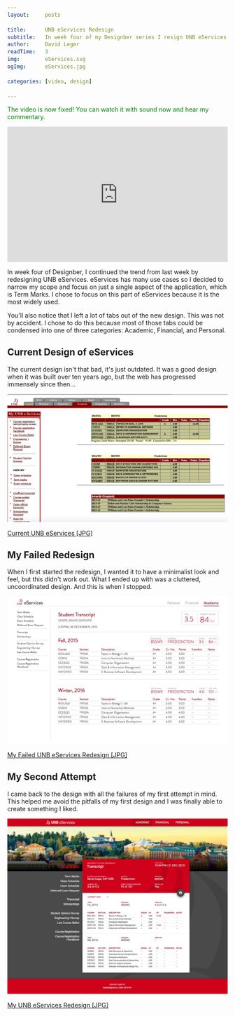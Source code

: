 ```yaml
---
layout:     posts

title:      UNB eServices Redesign
subtitle:   In week four of my Designber series I resign UNB eServices.
author:     David Leger
readTime:   3
img:        eServices.svg
ogImg:      eServices.jpg

categories: [video, design]

---
```


<span style="color: green">The video is now fixed! You can watch it with sound now and hear my commentary.</span>
<div style="position: relative; padding-bottom: 56.25%; padding-top: 25px; height: 0;">
    <iframe style="position: absolute; top: 0; left: 0; width: 100%; height: 100%;" width="100%" height="auto" src="https://www.youtube.com/embed/2vdCUWc5TsQ?rel=0&amp;showinfo=0" frameborder="0" allowfullscreen></iframe>
</div>

In week four of Designber, I continued the trend from last week by redesigning UNB eServices. eServices has many use cases so I decided to narrow my scope and focus on just a single aspect of the application, which is Term Marks. I chose to focus on this part of eServices because it is the most widely used.

You'll also notice that I left a lot of tabs out of the new design. This was not by accident. I chose to do this because most of those tabs could be condensed into one of three categories: Academic, Financial, and Personal.

## Current Design of eServices

The current design isn't that bad, it's just outdated. It was a good design when it was built over ten years ago, but the web has progressed immensely since then...

![Current UNB eServices Design](/assets/img/post/eServices-current.jpg)

[Current UNB eServices [JPG]](/assets/img/post/eServices-current.jpg)

## My Failed Redesign

When I first started the redesign, I wanted it to have a minimalist look and feel, but this didn't work out. What I ended up with was a cluttered, uncoordinated design. And this is when I stopped.

![My Failed UNB eServices Redesign](/assets/img/post/eServices-failed.jpg)

[My Failed UNB eServices Redesign [JPG]](/assets/img/post/eServices-failed.jpg)

## My Second Attempt

I came back to the design with all the failures of my first attempt in mind. This helped me avoid the pitfalls of my first design and I was finally able to create something I liked.

![My UNB eServices Redesign](/assets/img/post/eServices.jpg)

[My UNB eServices Redesign [JPG]](/assets/img/post/eServices.jpg)